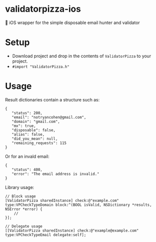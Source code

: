 # validatorpizza-ios
🍕 iOS wrapper for the simple disposable email hunter and validator

# Setup
* Download project and drop in the contents of `ValidatorPizza` to your project.
* `#import "ValidatorPizza.h"`

# Usage
Result dictionaries contain a structure such as:
```
{
   "status": 200,
   "email": "notryancohen@gmail.com",
   "domain": "gmail.com",
   "mx": true,
   "disposable": false,
   "alias": false,
   "did_you_mean": null,
   "remaining_requests": 115
}
```
Or for an invald email:
```
{
   "status": 400,
   "error": "The email address is invalid."
}
```

Library usage:
```
// Block usage
[ValidatorPizza sharedInstance] check:@"example.com" type:VPCheckTypeDomain block:^(BOOL isValid, NSDictionary *results, NSError *error) {
    //
}];

// Delegate usage
[[ValidatorPizza sharedInstance] check:@"example@example.com" type:VPCheckTypeEmail delegate:self];
```
